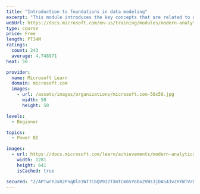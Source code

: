 ```yaml
---
title: "Introduction to foundations in data modeling"
excerpt: "This module introduces the key concepts that are related to developing a well-organized data model."
webUrl: https://docs.microsoft.com/en-us/training/modules/modern-analytics-data-modeling/
type: course
price: Free
length: PT34M
ratings:
  count: 243
  average: 4.748971
heat: 50

provider:
  name: Microsoft Learn
  domain: microsoft.com
  images:
    - url: /assets/images/organizations/microsoft.com-50x50.jpg
      width: 50
      height: 50

levels:
  - Beginner

topics:
  - Power BI

images:
  - url: https://docs.microsoft.com/learn/achievements/modern-analytics-data-modeling-social.png
    width: 1281
    height: 641
    isCached: true

secured: "Z/APTwrYJxR2PnqDle3WT7C6QV9I2TXmtCm65Y6bo2VWs3jDAS43vZHYWTVrUev5aCzE/ysTBjQyWLoVy2wk64vnQ5DTeJrMpOuFlpGSIB920/id5Z0+l25jvde7JeGlzp8mBRVtObWI0Fq//r7gJatBKmL+Qf/12Ttl2FA4i2h/hXHc0MrXNLZJdAs7T4Gww/g7tbD+TD1vwj5mp8NBgPhPqXYnkzh3utmAhrab+Mnb9mywYl9Laz5/6qmcoxTXvSSQCi2hr3o2kNQWgDQciov3l00eXGlw6Ji6i3hjD4akbMRGXU4/RHBSGu8amlOXs2GAVlY5FisZX0xBb9Wl7EORSPIllgmvtktHiimdIih5s5ECYip/qDsEMU9r/SevfjB43Wc5IFv60MRGe5aQB1P5VQr5PVTFo049rpdPQc0=;ZjybkYjEgNowh/N8+jlDSA=="
---
```


